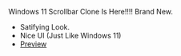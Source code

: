 Windows 11 Scrollbar Clone Is Here!!!! Brand New.

 - Satifying Look.
 - Nice UI (Just Like Windows 11)
 - [Preview](https://windows-11-scrollbar.netlify.app)
